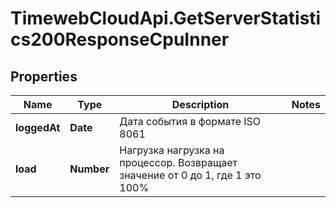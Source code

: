 # TimewebCloudApi.GetServerStatistics200ResponseCpuInner

## Properties

Name | Type | Description | Notes
------------ | ------------- | ------------- | -------------
**loggedAt** | **Date** | Дата события в формате ISO 8061 | 
**load** | **Number** | Нагрузка нагрузка на процессор. Возвращает значение от 0 до 1, где 1 это 100% | 


